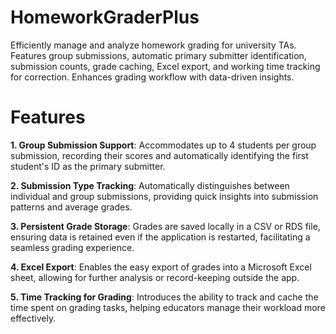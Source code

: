 # HomeworkGraderPlus
Efficiently manage and analyze homework grading for university TAs. Features group submissions, automatic primary submitter identification, submission counts, grade caching, Excel export, and working time tracking for correction. Enhances grading workflow with data-driven insights.

# Features
**1. Group Submission Support**: Accommodates up to 4 students per group submission, recording their scores and automatically identifying the first student's ID as the primary submitter.

**2. Submission Type Tracking**: Automatically distinguishes between individual and group submissions, providing quick insights into submission patterns and average grades.

**3. Persistent Grade Storage**: Grades are saved locally in a CSV or RDS file, ensuring data is retained even if the application is restarted, facilitating a seamless grading experience.

**4. Excel Export**: Enables the easy export of grades into a Microsoft Excel sheet, allowing for further analysis or record-keeping outside the app.

**5. Time Tracking for Grading**: Introduces the ability to track and cache the time spent on grading tasks, helping educators manage their workload more effectively.
